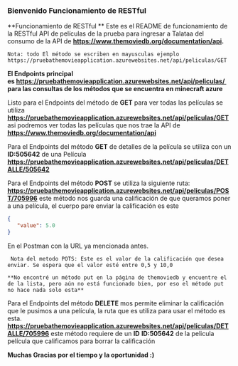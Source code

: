 ### Bienvenido Funcionamiento de RESTful 
**Funcionamiento de RESTful **
Este es el README de funcionamiento de la RESTful API de películas de la prueba para ingresar a Talataa del consumo de la API de **https://www.themoviedb.org/documentation/api.**

   `Nota: todo El método se escriben en mayusculas ejemplo    	    https://pruebathemovieapplication.azurewebsites.net/api/peliculas/GET`


**El Endpoints principal es https://pruebathemovieapplication.azurewebsites.net/api/peliculas/ 
para las consultas de los métodos que se encuentra en minecraft azure**

Listo para el Endpoints  del método de **GET** para ver todas las películas se utiliza **https://pruebathemovieapplication.azurewebsites.net/api/peliculas/GET**  asi podremos ver todas las películas que nos trae la API de **https://www.themoviedb.org/documentation/api**

Para el Endpoints del método **GET** de detalles de la película se utiliza  con  un **ID:505642** de una Película
**https://pruebathemovieapplication.azurewebsites.net/api/peliculas/DETALLE/505642**

Para el Endpoints del método **POST** se utiliza la siguiente ruta: 
**https://pruebathemovieapplication.azurewebsites.net/api/peliculas/POST/705996** este método nos guarda una calificación de que queramos poner a una película, el cuerpo pare enviar la calificación es este
```json
{
   "value": 5.0
}
```
En el Postman con la URL ya mencionada antes.


     Nota del metodo POTS: Este es el valor de la calificación que desea enviar. Se espera que el valor esté entre 0,5 y 10,0

`**No encontré un método put en la página de themoviedb y encuentre el de la lista, pero aún no está funcionado bien, por eso el método put no hace nada solo esta**`

Para el Endpoints del método **DELETE**  mos permite eliminar la calificación que le  pusimos a una película, la ruta que es utiliza para usar el método es esta.
**https://pruebathemovieapplication.azurewebsites.net/api/peliculas/DETALLE/705996** este método requiere de un **ID**  **ID:505642** de la pelicula película que calificamos para borrar la calificación

**Muchas Gracias por el tiempo y la oportunidad :)**
